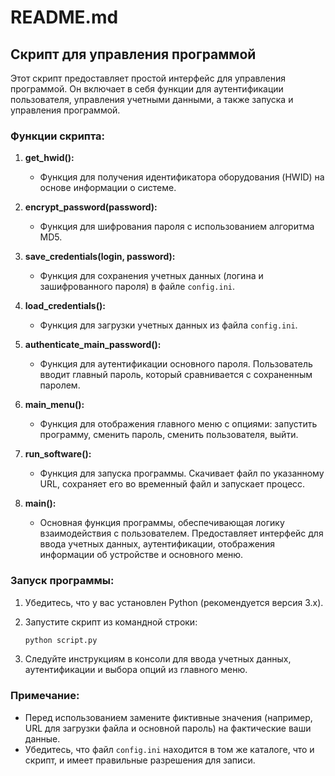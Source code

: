 # README.md

## Скрипт для управления программой

Этот скрипт предоставляет простой интерфейс для управления программой. Он включает в себя функции для аутентификации пользователя, управления учетными данными, а также запуска и управления программой.

### Функции скрипта:

1. **get_hwid():**
   - Функция для получения идентификатора оборудования (HWID) на основе информации о системе.

2. **encrypt_password(password):**
   - Функция для шифрования пароля с использованием алгоритма MD5.

3. **save_credentials(login, password):**
   - Функция для сохранения учетных данных (логина и зашифрованного пароля) в файле `config.ini`.

4. **load_credentials():**
   - Функция для загрузки учетных данных из файла `config.ini`.

5. **authenticate_main_password():**
   - Функция для аутентификации основного пароля. Пользователь вводит главный пароль, который сравнивается с сохраненным паролем.

6. **main_menu():**
   - Функция для отображения главного меню с опциями: запустить программу, сменить пароль, сменить пользователя, выйти.

7. **run_software():**
   - Функция для запуска программы. Скачивает файл по указанному URL, сохраняет его во временный файл и запускает процесс.

8. **main():**
   - Основная функция программы, обеспечивающая логику взаимодействия с пользователем. Предоставляет интерфейс для ввода учетных данных, аутентификации, отображения информации об устройстве и основного меню.

### Запуск программы:

1. Убедитесь, что у вас установлен Python (рекомендуется версия 3.x).

2. Запустите скрипт из командной строки:

   ```bash
   python script.py
   ```

3. Следуйте инструкциям в консоли для ввода учетных данных, аутентификации и выбора опций из главного меню.

### Примечание:

- Перед использованием замените фиктивные значения (например, URL для загрузки файла и основной пароль) на фактические ваши данные.
- Убедитесь, что файл `config.ini` находится в том же каталоге, что и скрипт, и имеет правильные разрешения для записи.
